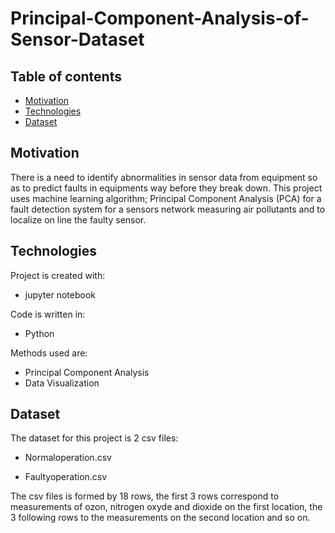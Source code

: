 # Principal-Component-Analysis-of-Sensor-Dataset

## Table of contents
* [Motivation](#Motivation)
* [Technologies](#technologies)
* [Dataset](#dataset)

## Motivation

There is a need to identify abnormalities in sensor data from equipment so as to predict faults in equipments way before they break down.
This project uses machine learning algorithm; Principal Component Analysis (PCA) for a fault detection system for a sensors network measuring air pollutants and to localize on line the faulty sensor. 


## Technologies
Project is created with:
* jupyter notebook

Code is written in:
* Python

Methods used are:
* Principal Component Analysis
* Data Visualization


## Dataset
The dataset for this project is 2 csv files:

* Normaloperation.csv

* Faultyoperation.csv

The csv files is formed by 18 rows, the first 3 rows correspond to measurements of ozon, nitrogen oxyde and dioxide on the first location, the 3 following rows to the measurements on the second location and so on.
